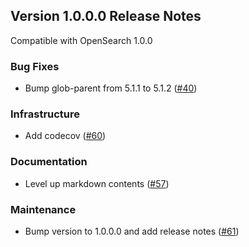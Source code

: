 ## Version 1.0.0.0 Release Notes

Compatible with OpenSearch 1.0.0

### Bug Fixes
* Bump glob-parent from 5.1.1 to 5.1.2 ([#40](https://github.com/opensearch-project/trace-analytics/pull/40))

### Infrastructure
* Add codecov ([#60](https://github.com/opensearch-project/trace-analytics/pull/60))

### Documentation
* Level up markdown contents ([#57](https://github.com/opensearch-project/trace-analytics/pull/57))

### Maintenance
* Bump version to 1.0.0.0 and add release notes ([#61](https://github.com/opensearch-project/trace-analytics/pull/61))

